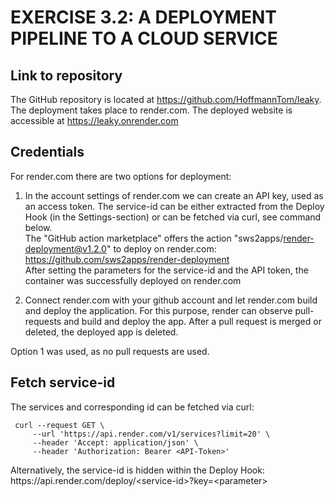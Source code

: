 # EXERCISE 3.2: A DEPLOYMENT PIPELINE TO A CLOUD SERVICE
## Link to repository
The GitHub repository is located at https://github.com/HoffmannTom/leaky. The deployment takes place to render.com.
The deployed website is accessible at https://leaky.onrender.com 

## Credentials
For render.com there are two options for deployment:
1) In the account settings of render.com we can create an API key, used as an access token.
   The service-id can be either extracted from the Deploy Hook (in the Settings-section)
   or can be fetched via curl, see command below.  
   The "GitHub action marketplace" offers the action "sws2apps/render-deployment@v1.2.0" to deploy on render.com:
   https://github.com/sws2apps/render-deployment  
   After setting the parameters for the service-id and the API token, the container was successfully deployed on render.com
   
2) Connect render.com with your github account and let render.com build and deploy the application.
   For this purpose, render can observe pull-requests and build and deploy the app.
   After a pull request is merged or deleted, the deployed app is deleted.
   
Option 1 was used, as no pull requests are used.
   
## Fetch service-id
The services and corresponding id can be fetched via curl:
```
 curl --request GET \
     --url 'https://api.render.com/v1/services?limit=20' \
     --header 'Accept: application/json' \
     --header 'Authorization: Bearer <API-Token>'
```
Alternatively, the service-id is hidden within the Deploy Hook:  
https<span>://api.render.com/deploy/\<service-id\>?key=\<parameter\>
